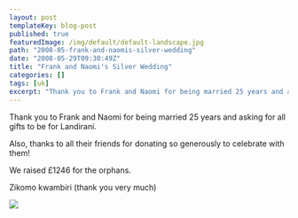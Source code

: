 ```yaml
---
layout: post
templateKey: blog-post
published: true
featuredImage: /img/default/default-landscape.jpg
path: "2008-05-frank-and-naomis-silver-wedding"
date: "2008-05-29T09:30:49Z"
title: "Frank and Naomi's Silver Wedding"
categories: []
tags: [uk]
excerpt: "Thank you to Frank and Naomi for being married 25 years and asking for all gifts to be for Landiran..."
---
```


Thank you to Frank and Naomi for being married 25 years and asking for all gifts to be for Landirani.

Also, thanks to all their friends for donating so generously to celebrate with them!

We raised £1246 for the orphans.

Zikomo kwambiri (thank you very much)

![](https://www.landirani.org/image_library/news/thumb-200x200/49957c05c24ccmum_n_dad.jpg)
